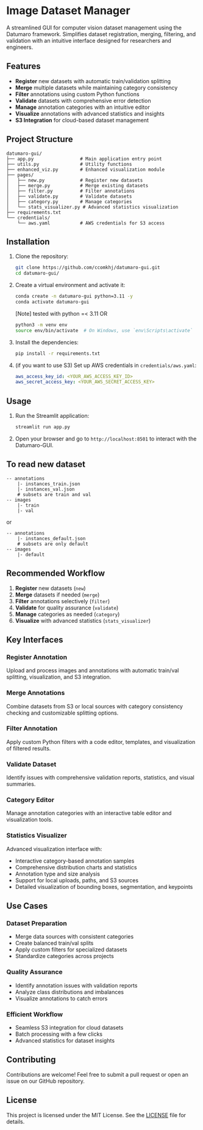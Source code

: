 # Image Dataset Manager

A streamlined GUI for computer vision dataset management using the Datumaro framework. Simplifies dataset registration, merging, filtering, and validation with an intuitive interface designed for researchers and engineers.

## Features

- **Register** new datasets with automatic train/validation splitting
- **Merge** multiple datasets while maintaining category consistency
- **Filter** annotations using custom Python functions
- **Validate** datasets with comprehensive error detection
- **Manage** annotation categories with an intuitive editor
- **Visualize** annotations with advanced statistics and insights
- **S3 Integration** for cloud-based dataset management

## Project Structure

```
datumaro-gui/
├── app.py                 # Main application entry point
├── utils.py               # Utility functions
├── enhanced_viz.py        # Enhanced visualization module
├── pages/
│   ├── new.py             # Register new datasets
│   ├── merge.py           # Merge existing datasets
│   ├── filter.py          # Filter annotations
│   ├── validate.py        # Validate datasets
│   ├── category.py        # Manage categories
│   └── stats_visualizer.py # Advanced statistics visualization
├── requirements.txt
└── credentials/
    └── aws.yaml           # AWS credentials for S3 access
```

## Installation

1. Clone the repository:
    ```bash
    git clone https://github.com/ccomkhj/datumaro-gui.git
    cd datumaro-gui/
    ```

2. Create a virtual environment and activate it:
    ```bash
    conda create -n datumaro-gui python=3.11 -y
    conda activate datumaro-gui
    ```
    [Note] tested with python =< 3.11
    OR
    ```bash
    python3 -m venv env
    source env/bin/activate  # On Windows, use `env\Scripts\activate`
    ```

3. Install the dependencies:
    ```bash
    pip install -r requirements.txt
    ```

4. (if you want to use S3) Set up AWS credentials in `credentials/aws.yaml`:
    ```yaml
    aws_access_key_id: <YOUR_AWS_ACCESS_KEY_ID>
    aws_secret_access_key: <YOUR_AWS_SECRET_ACCESS_KEY>
    ```

## Usage

1. Run the Streamlit application:
    ```bash
    streamlit run app.py
    ```

2. Open your browser and go to `http://localhost:8501` to interact with the Datumaro-GUI.


## To read new dataset
```
-- annotations
    |- instances_train.json
    |- instances_val.json
    # subsets are train and val
-- images
    |- train
    |- val

```
or
```
-- annotations
    |- instances_default.json
    # subsets are only default
-- images
    |- default
```

## Recommended Workflow

1. **Register** new datasets (`new`)
2. **Merge** datasets if needed (`merge`)
3. **Filter** annotations selectively (`filter`)
4. **Validate** for quality assurance (`validate`)
5. **Manage** categories as needed (`category`)
6. **Visualize** with advanced statistics (`stats_visualizer`)

## Key Interfaces

### Register Annotation

Upload and process images and annotations with automatic train/val splitting, visualization, and S3 integration.

### Merge Annotations

Combine datasets from S3 or local sources with category consistency checking and customizable splitting options.

### Filter Annotation

Apply custom Python filters with a code editor, templates, and visualization of filtered results.

### Validate Dataset

Identify issues with comprehensive validation reports, statistics, and visual summaries.

### Category Editor

Manage annotation categories with an interactive table editor and visualization tools.

### Statistics Visualizer

Advanced visualization interface with:

- Interactive category-based annotation samples
- Comprehensive distribution charts and statistics
- Annotation type and size analysis
- Support for local uploads, paths, and S3 sources
- Detailed visualization of bounding boxes, segmentation, and keypoints


## Use Cases

### Dataset Preparation

- Merge data sources with consistent categories
- Create balanced train/val splits
- Apply custom filters for specialized datasets
- Standardize categories across projects

### Quality Assurance

- Identify annotation issues with validation reports
- Analyze class distributions and imbalances
- Visualize annotations to catch errors

### Efficient Workflow

- Seamless S3 integration for cloud datasets
- Batch processing with a few clicks
- Advanced statistics for dataset insights

## Contributing

Contributions are welcome! Feel free to submit a pull request or open an issue on our GitHub repository.

## License

This project is licensed under the MIT License. See the [LICENSE](LICENSE) file for details.